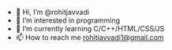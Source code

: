 - 👋 Hi, I’m @rohitjavvadi
- 👀 I’m interested in programming
- 🌱 I’m currently learning C/C++/HTML/CSS/JS
- 📫 How to reach me [rohitjavvadi1@gmail.com](https://mail.google.com/mail/u/?authuser=rohitjavvadi1@gmail.com)

<!---
rohitjavvadi/rohitjavvadi is a ✨ special ✨ repository because its `README.md` (this file) appears on your GitHub profile.
You can click the Preview link to take a look at your changes.
--->
